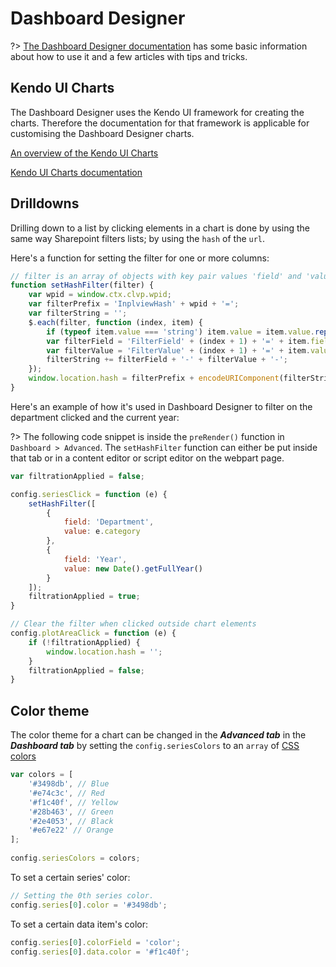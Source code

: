 # **Dashboard Designer**

?> [The Dashboard Designer documentation](http://www.spchart.com/documentation) has some basic information about how to use it and a few articles with tips and tricks.

## Kendo UI Charts

The Dashboard Designer uses the Kendo UI framework for creating the charts. Therefore the documentation for that framework is applicable for customising the Dashboard Designer charts.

[An overview of the Kendo UI Charts](https://docs.telerik.com/kendo-ui/controls/charts/overview "Kendo UI Charts Overview")

[Kendo UI Charts documentation](https://docs.telerik.com/kendo-ui/api/javascript/dataviz/ui/chart "Kendo UI Charts documentation")

## Drilldowns

Drilling down to a list by clicking elements in a chart is done by using the same way Sharepoint filters lists; by using the `hash` of the `url`.

Here's a function for setting the filter for one or more columns:

```js
// filter is an array of objects with key pair values 'field' and 'value'
function setHashFilter(filter) {
    var wpid = window.ctx.clvp.wpid;
    var filterPrefix = 'InplviewHash' + wpid + '=';   
    var filterString = '';
    $.each(filter, function (index, item) {
        if (typeof item.value === 'string') item.value = item.value.replace(/-/g, '%2D');
        var filterField = 'FilterField' + (index + 1) + '=' + item.field;
        var filterValue = 'FilterValue' + (index + 1) + '=' + item.value;
        filterString += filterField + '-' + filterValue + '-';
    });
    window.location.hash = filterPrefix + encodeURIComponent(filterString);
}
```
Here's an example of how it's used in Dashboard Designer to filter on the department clicked and the current year:

?> The following code snippet is inside the `preRender()` function in `Dashboard > Advanced`. The `setHashFilter` function can either be put inside that tab or in a content editor or script editor on the webpart page.

```js
var filtrationApplied = false;

config.seriesClick = function (e) {
    setHashFilter([
        { 
            field: 'Department',
            value: e.category
        },
        {
            field: 'Year',
            value: new Date().getFullYear()
        }
    ]);
    filtrationApplied = true;
}

// Clear the filter when clicked outside chart elements
config.plotAreaClick = function (e) {
    if (!filtrationApplied) {
        window.location.hash = '';
    }
    filtrationApplied = false;
}
```

## Color theme

The color theme for a chart can be changed in the *__Advanced tab__* in the *__Dashboard tab__* by setting the `config.seriesColors` to an `array` of [CSS colors](https://developer.mozilla.org/en-US/docs/Web/CSS/color_value)

```js
var colors = [ 
    '#3498db', // Blue 
    '#e74c3c', // Red 
    '#f1c40f', // Yellow 
    '#28b463', // Green 
    '#2e4053', // Black 
    '#e67e22' // Orange 
]; 
 
config.seriesColors = colors; 
```

To set a certain series' color: 
 
```js
// Setting the 0th series color.
config.series[0].color = '#3498db'; 
```
 
To set a certain data item's color: 
 
 ```js
config.series[0].colorField = 'color'; 
config.series[0].data.color = '#f1c40f'; 
```